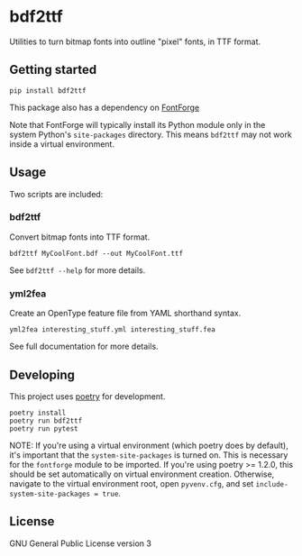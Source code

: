 # bdf2ttf

Utilities to turn bitmap fonts into outline "pixel" fonts, in TTF format.

## Getting started

```
pip install bdf2ttf
```

This package also has a dependency on [FontForge](https://github.com/fontforge/fontforge)

Note that FontForge will typically install its Python module only in the system Python's `site-packages` directory.
This means `bdf2ttf` may not work inside a virtual environment.


## Usage

Two scripts are included:

### bdf2ttf

Convert bitmap fonts into TTF format.

```
bdf2ttf MyCoolFont.bdf --out MyCoolFont.ttf
```

See `bdf2ttf --help` for more details.

### yml2fea

Create an OpenType feature file from YAML shorthand syntax.

```
yml2fea interesting_stuff.yml interesting_stuff.fea
```

See full documentation for more details.

## Developing

This project uses [poetry](https://python-poetry.org/) for development.

```
poetry install
poetry run bdf2ttf
poetry run pytest
```

NOTE: If you're using a virtual environment (which poetry does by default), it's important that the `system-site-packages` is turned on.
This is necessary for the `fontforge` module to be imported.
If you're using poetry >= 1.2.0, this should be set automatically on virtual environment creation.
Otherwise, navigate to the virtual environment root, open `pyvenv.cfg`, and set `include-system-site-packages = true`.

## License

GNU General Public License version 3
